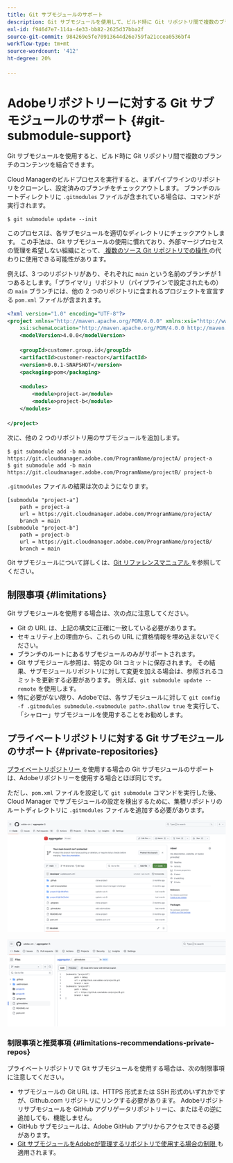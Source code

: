 ```yaml
---
title: Git サブモジュールのサポート
description: Git サブモジュールを使用して、ビルド時に Git リポジトリ間で複数のブランチのコンテンツを結合する方法について説明します。
exl-id: f946d7e7-114a-4e33-bb82-2625d37bba2f
source-git-commit: 984269e5fe70913644d26e759fa21ccea0536bf4
workflow-type: tm+mt
source-wordcount: '412'
ht-degree: 20%

---
```


# Adobeリポジトリーに対する Git サブモジュールのサポート {#git-submodule-support}

Git サブモジュールを使用すると、ビルド時に Git リポジトリ間で複数のブランチのコンテンツを結合できます。

Cloud Managerのビルドプロセスを実行すると、まずパイプラインのリポジトリをクローンし、設定済みのブランチをチェックアウトします。 ブランチのルートディレクトリに `.gitmodules` ファイルが含まれている場合は、コマンドが実行されます。

```
$ git submodule update --init
```

このプロセスは、各サブモジュールを適切なディレクトリにチェックアウトします。 この手法は、Git サブモジュールの使用に慣れており、外部マージプロセスの管理を希望しない組織にとって、[ 複数のソース Git リポジトリでの操作 ](/help/managing-code/multiple-git-repos.md) の代わりに使用できる可能性があります。

例えば、3 つのリポジトリがあり、それぞれに `main` という名前のブランチが 1 つあるとします。「プライマリ」リポジトリ（パイプラインで設定されたもの）の `main` ブランチには、他の 2 つのリポジトリに含まれるプロジェクトを宣言する `pom.xml` ファイルが含まれます。

```xml
<?xml version="1.0" encoding="UTF-8"?>
<project xmlns="http://maven.apache.org/POM/4.0.0" xmlns:xsi="http://www.w3.org/2001/XMLSchema-instance"
    xsi:schemaLocation="http://maven.apache.org/POM/4.0.0 http://maven.apache.org/maven-v4_0_0.xsd">
    <modelVersion>4.0.0</modelVersion>
   
    <groupId>customer.group.id</groupId>
    <artifactId>customer-reactor</artifactId>
    <version>0.0.1-SNAPSHOT</version>
    <packaging>pom</packaging>
   
    <modules>
        <module>project-a</module>
        <module>project-b</module>
    </modules>
   
</project>
```

次に、他の 2 つのリポジトリ用のサブモジュールを追加します。

```shell
$ git submodule add -b main https://git.cloudmanager.adobe.com/ProgramName/projectA/ project-a
$ git submodule add -b main https://git.cloudmanager.adobe.com/ProgramName/projectB/ project-b
```

`.gitmodules` ファイルの結果は次のようになります。

```text
[submodule "project-a"]
    path = project-a
    url = https://git.cloudmanager.adobe.com/ProgramName/projectA/
    branch = main
[submodule "project-b"]
    path = project-b
    url = https://git.cloudmanager.adobe.com/ProgramName/projectB/
    branch = main
```

Git サブモジュールについて詳しくは、[Git リファレンスマニュアル ](https://git-scm.com/book/ja/v2/Git-Tools-Submodules) を参照してください。

## 制限事項 {#limitations}

Git サブモジュールを使用する場合は、次の点に注意してください。

* Git の URL は、上記の構文に正確に一致している必要があります。
* セキュリティ上の理由から、これらの URL に資格情報を埋め込まないでください。
* ブランチのルートにあるサブモジュールのみがサポートされます。
* Git サブモジュール参照は、特定の Git コミットに保存されます。 その結果、サブモジュールリポジトリに対して変更を加える場合は、参照されるコミットを更新する必要があります。 例えば、`git submodule update --remote` を使用します。
* 特に必要がない限り、Adobeでは、各サブモジュールに対して `git config -f .gitmodules submodule.<submodule path>.shallow true` を実行して、「シャロー」サブモジュールを使用することをお勧めします。


## プライベートリポジトリに対する Git サブモジュールのサポート {#private-repositories}

[ プライベートリポジトリー ](private-repositories.md) を使用する場合の Git サブモジュールのサポートは、Adobeリポジトリーを使用する場合とほぼ同じです。

ただし、`pom.xml` ファイルを設定して `git submodule` コマンドを実行した後、Cloud Manager でサブモジュールの設定を検出するために、集積リポジトリのルートディレクトリに `.gitmodules` ファイルを追加する必要があります。

![.gitmodules ファイル](assets/gitmodules.png)

![集積](assets/aggregator.png)

### 制限事項と推奨事項 {#limitations-recommendations-private-repos}

プライベートリポジトリで Git サブモジュールを使用する場合は、次の制限事項に注意してください。

* サブモジュールの Git URL は、HTTPS 形式または SSH 形式のいずれかですが、Github.com リポジトリにリンクする必要があります。 Adobeリポジトリサブモジュールを GitHub アグリゲータリポジトリーに、またはその逆に追加しても、機能しません。
* GitHub サブモジュールは、Adobe GitHub アプリからアクセスできる必要があります。
* [Git サブモジュールをAdobeが管理するリポジトリで使用する場合の制限 ](#limitations-recommendations) も適用されます。
